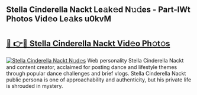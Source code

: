 ## Stella Cinderella Nackt Le𝚊k𝚎d N𝚞𝚍es - Part-IWt Photos Vid𝚎o Le𝚊ks u0kvM

# <h2><a href="http://fb74lfe.evod.top/?m=Stella+Cinderella+Nackt">🔗 👉🔴 Stella Cinderella Nackt Vid𝚎o Ph𝚘t𝚘s</a></h2>

[![Stella Cinderella Nackt N𝚞d𝚎s](https://i.imgur.com/8V9OHl7.gif)](http://fb74lfe.evod.top/?m=Stella+Cinderella+Nackt)
Web personality Stella Cinderella Nackt and content creator, acclaimed for posting dance and lifestyle themes through popular dance challenges and brief vlogs. Stella Cinderella Nackt public persona is one of approachability and authenticity, but his private life is shrouded in mystery. 
